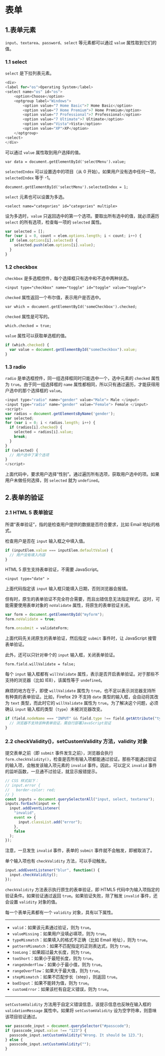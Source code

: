 # 表单

## 1.表单元素

`input`、`textarea`、`password`、`select` 等元素都可以通过 `value` 属性取到它们的值。

### 1.1 select

`select` 是下拉列表元素。

```javascript
<div>
<label for="os">Operating System</label>
<select name="os" id="os">
    <option>Choose</option>
    <optgroup label="Windows">
        <option value="7 Home Basic">7 Home Basic</option>
        <option value="7 Home Premium">7 Home Premium</option>
        <option value="7 Professional">7 Professional</option>
        <option value="7 Ultimate">7 Ultimate</option>
        <option value="Vista">Vista</option>
        <option value="XP">XP</option>
    </optgroup>
<select>
</div>
```

可以通过 `value` 属性取到用户选择的值。

`var data = document.getElementById('selectMenu').value;`

`selectedIndex` 可以设置选中的项目（从 0 开始）。如果用户没有选中任何一项，`selectedIndex` 等于 -1。

`document.getElementById('selectMenu').selectedIndex = 1;`

`select` 元素也可以设置为多选。

`<select name="categories" id="categories" multiple>`

设为多选时，`value` 只返回选中的第一个选项。要取出所有选中的值，就必须遍历 `select` 的所有选项，检查每一项的 `selected` 属性。

```javascript
var selected = [];
for (var i = 0, count = elem.options.length; i < count; i++) {
  if (elem.options[i].selected) {
    selected.push(elem.options[i].value);
  }
}
```

### 1.2 checkbox

`checkbox` 是多选框控件，每个选择框只有选中和不选中两种状态。

`<input type="checkbox" name="toggle" id="toggle" value="toggle">`

`checked` 属性返回一个布尔值，表示用户是否选中。

`var which = document.getElementById('someCheckbox').checked;`

`checked` 属性是可写的。

`which.checked = true;`

`value` 属性可以获取单选框的值。

```javascript
if (which.checked) {
  var value = document.getElementById("someCheckbox").value;
}
```

### 1.3 radio

`radio` 是单选框控件，同一组选择框同时只能选中一个，选中元素的 `checked` 属性为 `true`。由于同一组选择框的 `name` 属性都相同，所以只有通过遍历，才能获得用户选中的那个选择框的 `value`。

```javascript
<input type="radio" name="gender" value="Male"> Male </input>
<input type="radio" name="gender" value="Female"> Female </input>
<script>
var radios = document.getElementsByName('gender');
var selected;
for (var i = 0; i < radios.length; i++) {
  if (radios[i].checked) {
    selected = radios[i].value;
    break;
  }
}
if (selected) {
  // 用户选中了某个选项
}
</script>
```

上面代码中，要求用户选择“性别”。通过遍历所有选项，获取用户选中的项。如果用户未做任何选择，则 `selected` 就为 `undefined`。

## 2.表单的验证

### 2.1 HTML 5 表单验证

所谓“表单验证”，指的是检查用户提供的数据是否符合要求，比如 Email 地址的格式。

检查用户是否在 `input` 输入框之中填入值。

```javascript
if (inputElem.value === inputElem.defaultValue) {
  // 用户没有填入内容
}
```

HTML 5 原生支持表单验证，不需要 JavaScript。

`<input type="date" >`

上面代码指定该 `input` 输入框只能填入日期，否则浏览器会报错。

但有时，原生的表单验证不完全符合需要，而且出错信息无法指定样式。这时，可能需要使用表单对象的 `noValidate` 属性，将原生的表单验证关闭。

```javascript
var form = document.getElementById("myform");
form.noValidate = true;

form.onsubmit = validateForm;
```

上面代码先关闭原生的表单验证，然后指定 `submit` 事件时，让 JavaScript 接管表单验证。

此外，还可以只针对单个的 `input` 输入框，关闭表单验证。

`form.field.willValidate = false;`

每个 `input` 输入框都有 `willValidate` 属性，表示是否开启表单验证。对于那些不支持的浏览器（比如 IE8），该属性等于 `undefined`。

麻烦的地方在于，即使 `willValidate` 属性为 `true`，也不足以表示浏览器支持所有种类的表单验证。比如，Firefox 29 不支持 `date` 类型的输入框，会自动将其改为 `text` 类型，而此时它的 `willValidate` 属性为 `true`。为了解决这个问题，必须确认 `input` 输入框的类型（`type`）未被浏览器改变。

```javascript
if (field.nodeName === "INPUT" && field.type !== field.getAttribute("type")) {
  // 浏览器不支持该种表单验证，需自行部署JavaScript验证
}
```

### 2.2 checkValidity()，setCustomValidity 方法，validity 对象

提交表单之前（即 `submit` 事件发生之前），浏览器会执行 `form.checkValidity()`，检查是否所有输入项都能通过验证。那些不能通过验证的输入项，会触发该输入项元素的 `invalid` 事件。因此，可以定义 `invalid` 事件的监听函数，一旦通不过验证，就显示报错提示。

```javascript
// CSS 样式如下：
// input.error {
//   border-color: red;
// }
const inputs = document.querySelectorAll("input, select, textarea");
inputs.forEach(input => {
  input.addEventListener(
    "invalid",
    event => {
      input.classList.add("error");
    },
    false
  );
});
```

注意，一旦发生 `invalid` 事件，表单的 `submit` 事件就不会触发，即被取消了。

单个输入项也有 `checkValidity` 方法，可以手动触发。

```javascript
input.addEventListener("blur", function() {
  input.checkValidity();
});
```

`checkValidity` 方法表示执行原生的表单验证，即 HTML5 代码中为输入项指定的验证条件。如果验证通过返回 `true`。如果验证失败，除了触发 `invalid` 事件，还会设置 `validity` 对象的值。

每一个表单元素都有一个 `validity` 对象，具有以下属性。

---

- `valid`：如果该元素通过验证，则为 `true`。
- `valueMissing`：如果用户没填必填项，则为 `true`。
- `typeMismatch`：如果填入的格式不正确（比如 Email 地址），则为 `true`。
- `patternMismatch`：如果不匹配指定的正则表达式，则为 `true`。
- `tooLong`：如果超过最大长度，则为 `true`。
- `tooShort`：如果小于最短长度，则为 `true`。
- `rangeUnderFlow`：如果小于最小值，则为 `true`。
- `rangeOverflow`：如果大于最大值，则为 `true`。
- `stepMismatch`：如果不匹配步长（step），则返回 `true`。
- `badInput`：如果不能转为值，则为 `true`。
- `customError`：如果该栏有自定义错误，则为 `true`。

---

`setCustomValidity` 方法用于自定义错误信息，该提示信息也反映在输入框的 `validationMessage` 属性中。如果将 `setCustomValidity` 设为空字符串，则意味该项目验证通过。

```javascript
var passcode_input = document.querySelector("#passcode");
if (passcode_input.value !== "123") {
  passcode_input.setCustomValidity("Wrong. It should be 123.");
} else {
  passcode_input.setCustomValidity("");
}
```
